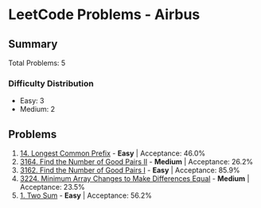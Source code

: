 # LeetCode Problems - Airbus

## Summary
Total Problems: 5

### Difficulty Distribution

- Easy: 3
- Medium: 2

## Problems

1. [14. Longest Common Prefix](https://leetcode.com/problems/longest-common-prefix/) - **Easy** | Acceptance: 46.0%
2. [3164. Find the Number of Good Pairs II](https://leetcode.com/problems/find-the-number-of-good-pairs-ii/) - **Medium** | Acceptance: 26.2%
3. [3162. Find the Number of Good Pairs I](https://leetcode.com/problems/find-the-number-of-good-pairs-i/) - **Easy** | Acceptance: 85.9%
4. [3224. Minimum Array Changes to Make Differences Equal](https://leetcode.com/problems/minimum-array-changes-to-make-differences-equal/) - **Medium** | Acceptance: 23.5%
5. [1. Two Sum](https://leetcode.com/problems/two-sum/) - **Easy** | Acceptance: 56.2%